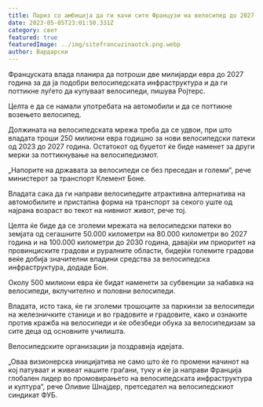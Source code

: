 ```yaml
---
title: Париз со амбиција да ги качи сите Французи на велосипед до 2027 година.
date: 2023-05-05T23:01:50.331Z
category: свет
featured: true
featuredImage: ../img/sitefrancuzinaotck.png.webp
author: Вардарски
---
```


Француската влада планира да потроши две милијарди евра до 2027 година за да ја подобри велосипедската инфраструктура и да ги поттикне луѓето да купуваат велосипеди, пишува Ројтерс.

Целта е да се намали употребата на автомобили и да се поттикне возењето велосипед.

Должината на велосипедската мрежа треба да се удвои, при што владата троши 250 милиони евра годишно за нови велосипедски патеки од 2023 до 2027 година. Остатокот од буџетот ќе биде наменет за други мерки за поттикнување на велосипедизмот.

„Напорите на државата за велосипеди се без преседан и големи“, рече министерот за транспорт Клемент Боне.

Владата сака да ги направи велосипедите атрактивна алтернатива на автомобилите и пристапна форма на транспорт за секого уште од најрана возраст во текот на нивниот живот, рече тој.

Целта ќе биде да се зголеми мрежата на велосипедски патеки во земјата од сегашните 50.000 километри на 80.000 километри во 2027 година и на 100.000 километри до 2030 година, давајќи им приоритет на провинциските градови и руралните области, бидејќи големите градови веќе добија значителни владини средства за велосипедска инфраструктура, додаде Бон.

Околу 500 милиони евра ќе бидат наменети за субвенции за набавка на велосипеди, вклучително и половни велосипеди.

Владата, исто така, ќе ги зголеми трошоците за паркинзи за велосипеди на железничките станици и во градовите и градовите, како и ознаките против кражба на велосипеди и ќе обезбеди обука за велосипедизам за сите деца од основните училишта.

Велосипедските организации ја поздравија идејата.

„Оваа визионерска иницијатива не само што ќе го промени начинот на кој патуваат и живеат нашите граѓани, туку и ќе ја направи Франција глобален лидер во промовирањето на велосипедската инфраструктура и култура“, рече Оливие Шнајдер, претседател на велосипедскиот синдикат ФУБ.
